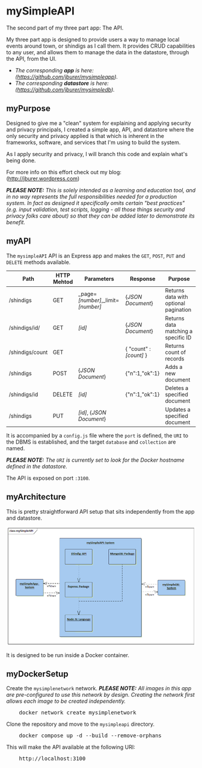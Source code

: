 # mySimpleAPI

The second part of my three part app: The API.

My three part app is designed to provide users a way to manage local events around town, or shindigs
as I call them. It provides CRUD capabilities to any user, and allows them to manage the data in the
datastore, through the API, from the UI.

- _The corresponding **app** is here: (https://github.com/jburer/mysimpleapp)._
- _The corresponding **datastore** is here: (https://github.com/jburer/mysimpledb)._

## myPurpose

Designed to give me a "clean" system for explaining and applying security and
privacy principals, I created a simple app, API, and datastore where the
only security and privacy applied is that which is inherent in the frameworks, software,
and services that I'm using to build the system.

As I apply security and privacy, I will branch this code and explain what's being done.

For more info on this effort check out my blog: (http://jburer.wordpress.com)

_**PLEASE NOTE:** This is solely intended as a learning and education tool, and_
_in no way represents the full responsibilities needed for a production system. In fact_
_as designed it specifically omits certain "best practices" (e.g. input validation, test scripts, logging - all_
_those things security and privacy folks care about) so that_
_they can be added later to demonstrate its benefit._

## myAPI

The `mysimpleAPI` API is an Express app and makes the `GET`, `POST`, `PUT` and `DELETE` methods available.

| Path            | HTTP Mehtod | Parameters                           | Response                | Purpose                               |
| --------------- | ----------- | ------------------------------------ | ----------------------- | ------------------------------------- |
| /shindigs       | GET         | \_page=_[number]_,\_limit=_[number]_ | {_JSON Document_}       | Returns data with optional pagination |
| /shindigs/id/   | GET         | _[id]_                               | {_JSON Document_}       | Returns data matching a specific ID   |
| /shindigs/count | GET         |                                      | { "count" : _[count]_ } | Returns count of records              |
| /shindigs       | POST        | {_JSON Document_}                    | {"n":1,"ok":1}          | Adds a new document                   |
| /shindigs/id    | DELETE      | _[id]_                               | {"n":1,"ok":1}          | Deletes a specified document          |
| /shindigs       | PUT         | _[id]_, {_JSON Document_}            |                         | Updates a specified document          |

It is accompanied by a `config.js` file where the `port` is defined, the
`URI` to the DBMS is established, and the target `database` and `collection` are named.

_**PLEASE NOTE:** The `URI` is currently set to look for the Docker hostname defined in the datastore._

The API is exposed on port `:3100`.

## myArchitecture

This is pretty straightforward API setup that sits independently from the app and datastore.

![mySimpleAPI](/images/mySimpleAPI.gif)

It is designed to be run inside a Docker container.

## myDockerSetup

Create the `mysimplenetwork` network. _**PLEASE NOTE:** All images in this app are pre-configured to use this network by design._
_Creating the network first allows each image to be created independently._

<pre>
    docker network create mysimplenetwork
</pre>

Clone the repository and move to the `mysimpleapi` directory.

<pre>
    docker compose up -d --build --remove-orphans
</pre>

This will make the API available at the following URI:

<pre>
    http://localhost:3100
</pre>
